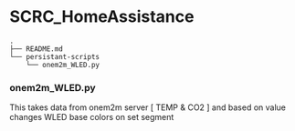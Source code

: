 # SCRC_HomeAssistance

```
.
├── README.md
└── persistant-scripts
    └── onem2m_WLED.py

```

### onem2m_WLED.py
This takes data from onem2m server [ TEMP & CO2 ] and based on value changes WLED base colors on set segment